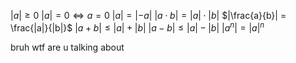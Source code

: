
$|a| \geq 0$
$|a| = 0 \Leftrightarrow a = 0$
$|a| = |-a|$
$|a \cdot b| = |a| \cdot |b|$
$|\frac{a}{b}| = \frac{|a|}{|b|}$
$|a + b| \leq |a| + |b|$
$|a - b| \leq |a| - |b|$
$|a^n| = |a|^n$


bruh wtf are u talking about

